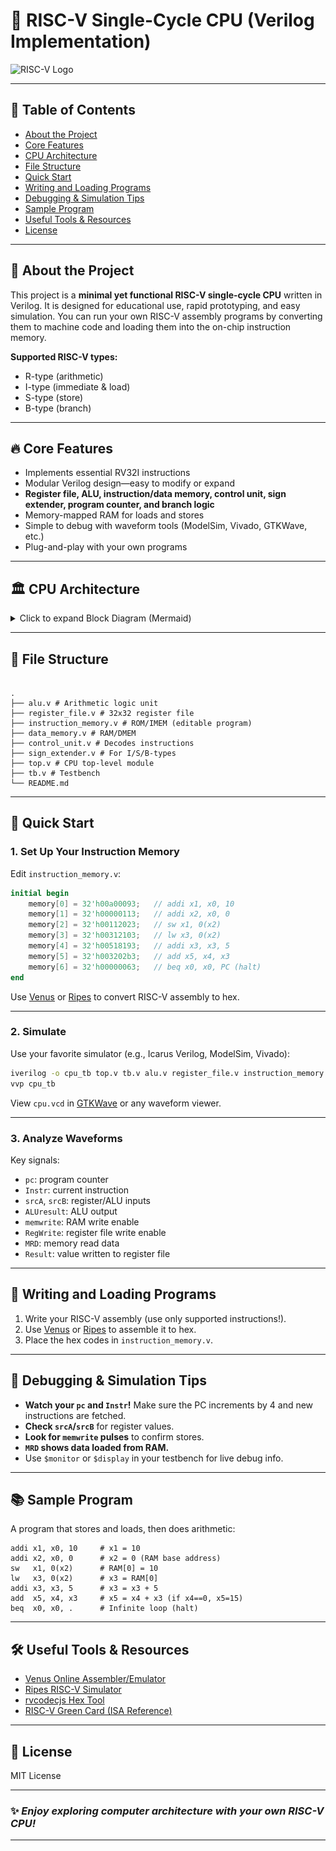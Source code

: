 # 🚀 RISC-V Single-Cycle CPU (Verilog Implementation)

![RISC-V Logo](https://upload.wikimedia.org/wikipedia/commons/3/3b/RISC-V_logo.svg#center)

---

## 📝 Table of Contents

- [About the Project](#about-the-project)
- [Core Features](#core-features)
- [CPU Architecture](#cpu-architecture)
- [File Structure](#file-structure)
- [Quick Start](#quick-start)
- [Writing and Loading Programs](#writing-and-loading-programs)
- [Debugging & Simulation Tips](#debugging--simulation-tips)
- [Sample Program](#sample-program)
- [Useful Tools & Resources](#useful-tools--resources)
- [License](#license)

---

## 🌟 About the Project

This project is a **minimal yet functional RISC-V single-cycle CPU** written in Verilog.
It is designed for educational use, rapid prototyping, and easy simulation.
You can run your own RISC-V assembly programs by converting them to machine code and loading them into the on-chip instruction memory.

**Supported RISC-V types:**

- R-type (arithmetic)
- I-type (immediate & load)
- S-type (store)
- B-type (branch)

---

## 🔥 Core Features

- Implements essential RV32I instructions
- Modular Verilog design—easy to modify or expand
- **Register file, ALU, instruction/data memory, control unit, sign extender, program counter, and branch logic**
- Memory-mapped RAM for loads and stores
- Simple to debug with waveform tools (ModelSim, Vivado, GTKWave, etc.)
- Plug-and-play with your own programs

---

## 🏛️ CPU Architecture

<details>
<summary>Click to expand Block Diagram (Mermaid)</summary>
![alt text](image.png)
</details>

---

## 📁 File Structure

```

.
├── alu.v # Arithmetic logic unit
├── register_file.v # 32x32 register file
├── instruction_memory.v # ROM/IMEM (editable program)
├── data_memory.v # RAM/DMEM
├── control_unit.v # Decodes instructions
├── sign_extender.v # For I/S/B-types
├── top.v # CPU top-level module
├── tb.v # Testbench
└── README.md

```

---

## 🚦 Quick Start

### 1. **Set Up Your Instruction Memory**

Edit `instruction_memory.v`:

```verilog
initial begin
    memory[0] = 32'h00a00093;   // addi x1, x0, 10
    memory[1] = 32'h00000113;   // addi x2, x0, 0
    memory[2] = 32'h00112023;   // sw x1, 0(x2)
    memory[3] = 32'h00312103;   // lw x3, 0(x2)
    memory[4] = 32'h00518193;   // addi x3, x3, 5
    memory[5] = 32'h003202b3;   // add x5, x4, x3
    memory[6] = 32'h00000063;   // beq x0, x0, PC (halt)
end
```

Use [Venus](https://venus.cs61c.org/) or [Ripes](https://ripes.app/) to convert RISC-V assembly to hex.

---

### 2. **Simulate**

Use your favorite simulator (e.g., Icarus Verilog, ModelSim, Vivado):

```sh
iverilog -o cpu_tb top.v tb.v alu.v register_file.v instruction_memory.v data_memory.v control_unit.v sign_extender.v
vvp cpu_tb
```

View `cpu.vcd` in [GTKWave](http://gtkwave.sourceforge.net/) or any waveform viewer.

---

### 3. **Analyze Waveforms**

Key signals:

- `pc`: program counter
- `Instr`: current instruction
- `srcA`, `srcB`: register/ALU inputs
- `ALUresult`: ALU output
- `memwrite`: RAM write enable
- `RegWrite`: register file write enable
- `MRD`: memory read data
- `Result`: value written to register file

---

## 💾 Writing and Loading Programs

1. Write your RISC-V assembly (use only supported instructions!).
2. Use [Venus](https://venus.cs61c.org/) or [Ripes](https://ripes.app/) to assemble it to hex.
3. Place the hex codes in `instruction_memory.v`.

---

## 🐞 Debugging & Simulation Tips

- **Watch your `pc` and `Instr`!** Make sure the PC increments by 4 and new instructions are fetched.
- **Check `srcA`/`srcB`** for register values.
- **Look for `memwrite` pulses** to confirm stores.
- **`MRD` shows data loaded from RAM.**
- Use `$monitor` or `$display` in your testbench for live debug info.

---

## 📚 Sample Program

A program that stores and loads, then does arithmetic:

```assembly
addi x1, x0, 10     # x1 = 10
addi x2, x0, 0      # x2 = 0 (RAM base address)
sw   x1, 0(x2)      # RAM[0] = 10
lw   x3, 0(x2)      # x3 = RAM[0]
addi x3, x3, 5      # x3 = x3 + 5
add  x5, x4, x3     # x5 = x4 + x3 (if x4==0, x5=15)
beq  x0, x0, .      # Infinite loop (halt)
```

---

## 🛠️ Useful Tools & Resources

- [Venus Online Assembler/Emulator](https://venus.cs61c.org/)
- [Ripes RISC-V Simulator](https://ripes.app/)
- [rvcodecjs Hex Tool](https://luplab.gitlab.io/rvcodecjs/)
- [RISC-V Green Card (ISA Reference)](https://inst.eecs.berkeley.edu/~cs61c/fa20/projects/proj2/rv64im-green-card.pdf)

---

## 📜 License

MIT License

---

### ✨ _Enjoy exploring computer architecture with your own RISC-V CPU!_

---
